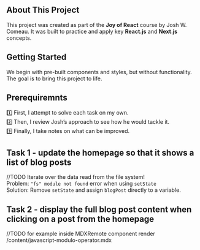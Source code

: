 ## About This Project

This project was created as part of the **Joy of React** course by Josh W. Comeau. It was built to practice and apply key **React.js** and **Next.js** concepts.

## Getting Started

We begin with pre-built components and styles, but without functionality. The goal is to bring this project to life.

## Prerequiremnts

1️⃣ First, I attempt to solve each task on my own.<br />
2️⃣ Then, I review Josh’s approach to see how he would tackle it.<br />
3️⃣ Finally, I take notes on what can be improved.

## Task 1 - update the homepage so that it shows a list of blog posts

//TODO Iterate over the data read from the file system!<br />
Problem: `"fs" module not found` error when using `setState`<br />
Solution: Remove `setState` and assign `blogPost` directly to a variable.<br />

## Task 2 - display the full blog post content when clicking on a post from the homepage

//TODO for example inside MDXRemote component render /content/javascript-modulo-operator.mdx

